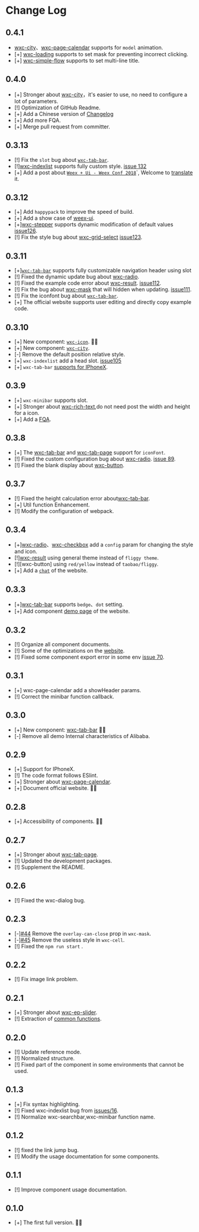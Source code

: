 # Change Log

## 0.4.1
* [wxc-city](https://github.com/alibaba/weex-ui/blob/master/packages/wxc-city/README.md)、[wxc-page-calendar](https://github.com/alibaba/weex-ui/blob/master/packages/wxc-calendar/README.md) supports for `model` animation.
* [+] [wxc-loading](https://github.com/alibaba/weex-ui/blob/master/packages/wxc-city/README.md) supports to set mask for preventing incorrect clicking.
* [+] [wxc-simple-flow](https://github.com/alibaba/weex-ui/blob/master/packages/wxc-simple-flow/README.md) supports to set multi-line title.

## 0.4.0

* [+] Stronger about [wxc-city](https://github.com/alibaba/weex-ui/blob/master/packages/wxc-city/README.md)，it's easier to use, no need to configure a lot of parameters.
* [!] Optimization of GitHub Readme.
* [+] Add a Chinese version of [Changelog](https://github.com/alibaba/weex-ui/blob/master/CHANGELOG_cn.md)
* [+] Add more FQA.
* [+] Merge pull request from committer.

## 0.3.13

* [!] Fix the `slot` bug about [`wxc-tab-bar`](https://github.com/alibaba/weex-ui/blob/master/packages/wxc-tab-bar/README.md).
* [!][wxc-indexlist](https://github.com/alibaba/weex-ui/blob/master/packages/wxc-indexlist/README.md) supports fully custom style. [issue 132](https://github.com/alibaba/weex-ui/issues/132)
* [+] Add a post about [`Weex + Ui - Weex Conf 2018`](https://alibaba.github.io/weex-ui/#/cn/weex-ui-weex-conf-2018)`, Welcome to [translate](https://github.com/alibaba/weex-ui/blob/master/docs/weex-ui-weex-conf-2018.md) it.

## 0.3.12

* [+] Add `happypack` to improve the speed of build.
* [+] Add a show case of [weex-ui](https://github.com/tw93/weex-ui-demo).
* [+][wxc-stepper](https://github.com/alibaba/weex-ui/blob/master/packages/wxc-stepper/README.md) supports dynamic modification of default values [issue126](https://github.com/alibaba/weex-ui/issues/126).
* [!] Fix the style bug about [wxc-grid-select](https://github.com/alibaba/weex-ui/blob/master/packages/wxc-grid-select/README.md) [issue123](https://github.com/alibaba/weex-ui/issues/123).

## 0.3.11

* [+][`wxc-tab-bar`](https://github.com/alibaba/weex-ui/blob/master/packages/wxc-tab-bar/README.md) supports fully customizable navigation header using slot
* [!] Fixed the dynamic update bug about [wxc-radio](https://github.com/alibaba/weex-ui/blob/master/packages/wxc-radio/README.md).
* [!] Fixed the example code error about [wxc-result](https://github.com/alibaba/weex-ui/blob/master/packages/wxc-result/README.md). [issue112](https://github.com/alibaba/weex-ui/issues/112).
* [!] Fix the bug about [wxc-mask](https://github.com/alibaba/weex-ui/blob/master/packages/wxc-mask/README.md) that will hidden when updating. [issue111](https://github.com/alibaba/weex-ui/issues/111).
* [!] Fix the iconfont bug about [`wxc-tab-bar`](https://github.com/alibaba/weex-ui/blob/master/packages/wxc-tab-bar/README.md).
* [+] The official website supports user editing and directly copy example code.

## 0.3.10

* [+] New component: [`wxc-icon`](https://github.com/alibaba/weex-ui/blob/master/packages/wxc-icon/README.md). 🎉🎉
* [+] New component: [`wxc-city`](https://github.com/alibaba/weex-ui/blob/master/packages/wxc-city/README.md).
* [-] Remove the default position relative style.
* [+] `wxc-indexlist` add a head slot. [issue105](https://github.com/alibaba/weex-ui/issues/105)
* [+] `wxc-tab-bar` [supports for IPhoneX](https://img.alicdn.com/tfs/TB1_qrtkf2H8KJjy0FcXXaDlFXa-768-354.png).

## 0.3.9

* [+] `wxc-minibar` supports slot.
* [+] Stronger about [wxc-rich-text](https://github.com/alibaba/weex-ui/blob/master/packages/wxc-rich-text/README.md),do not need post the width and height for a icon.
* [+] Add a [FQA](https://alibaba.github.io/weex-ui/#/docs/fqa).

## 0.3.8

* [+] The [wxc-tab-bar](https://github.com/alibaba/weex-ui/blob/master/packages/wxc-page-bar/README.md) and [wxc-tab-page](https://github.com/alibaba/weex-ui/blob/master/packages/wxc-page-bar/README.md) support for `iconFont`.
* [!] Fixed the custom configuration bug about [wxc-radio](https://github.com/alibaba/weex-ui/blob/master/packages/wxc-radio/README.md). [issue 89](https://github.com/alibaba/weex-ui/issues/89).
* [!] Fixed the blank display about [wxc-button](https://github.com/alibaba/weex-ui/blob/master/packages/wxc-button/README.md).

## 0.3.7

* [!] Fixed the height calculation error about[wxc-tab-bar](https://github.com/alibaba/weex-ui/blob/master/packages/wxc-page-bar/README.md).
* [+] Util function Enhancement.
* [!] Modify the configuration of webpack.

## 0.3.4

* [+][wxc-radio](https://github.com/alibaba/weex-ui/blob/master/packages/wxc-radio/README.md#api)、[wxc-checkbox](https://github.com/alibaba/weex-ui/blob/master/packages/wxc-checkbox/README.md#checkboxlist) add a `config` param for changing the style and icon.
* [!][wxc-result](https://github.com/alibaba/weex-ui/blob/master/packages/wxc-result/README.md) using general theme instead of `fliggy theme`.
* [!][wxc-button] using `red/yellow` instead of `taobao/fliggy`.
* [+] Add a [`chat`](https://alibaba.github.io/weex-ui/) of the website.

## 0.3.3

* [+][wxc-tab-bar](https://github.com/alibaba/weex-ui/blob/master/packages/wxc-page-bar/README.md) supports `bedge`、`dot` setting.
* [+] Add component [demo page](https://alibaba.github.io/weex-ui/docc/demo.html) of the website.

## 0.3.2

* [!] Organize all component documents.
* [!] Some of the optimizations on the [website](https://alibaba.github.io/weex-ui/).
* [!] Fixed some component export error in some env [issue 70](https://github.com/alibaba/weex-ui/issues/70).

## 0.3.1

* [+] wxc-page-calendar add a showHeader params.
* [!] Correct the minibar function callback.

## 0.3.0

* [+] New component: [wxc-tab-bar](https://github.com/alibaba/weex-ui/blob/master/packages/wxc-page-bar/README.md) 🎉🎉
* [-] Remove all demo Internal characteristics of Alibaba.

## 0.2.9

* [+] Support for IPhoneX.
* [!] The code format follows ESlint.
* [+] Stronger about [wxc-page-calendar](https://github.com/alibaba/weex-ui/blob/master/packages/wxc-page-calendar/README.md).
* [+] Document official website. 🎉🎉

## 0.2.8

* [+] Accessibility of components. 🎉🎉

## 0.2.7

* [+] Stronger about [wxc-tab-page](https://github.com/alibaba/weex-ui/blob/master/packages/wxc-tab-page/README.md).
* [!] Updated the development packages.
* [!] Supplement the README.

## 0.2.6

* [!] Fixed the wxc-dialog bug.

## 0.2.3

* [-][#44](https://github.com/alibaba/weex-ui/issues/44) Remove the `overlay-can-close` prop in `wxc-mask`.
* [-][#45](https://github.com/alibaba/weex-ui/issues/45) Remove the useless style in `wxc-cell`.
* [!] Fixed the `npm run start` .

## 0.2.2

* [!] Fix image link problem.

## 0.2.1

* [+] Stronger about [wxc-ep-slider](https://github.com/alibaba/weex-ui/blob/master/packages/wxc-ep-slider/README.md).
* [!] Extraction of [common functions](https://github.com/alibaba/weex-ui/blob/master/packages/utils/README.md).

## 0.2.0

* [!] Update reference mode.
* [!] Normalized structure.
* [!] Fixed part of the component in some environments that cannot be used.

## 0.1.3

* [+] Fix syntax highlighting.
* [!] Fixed wxc-indexlist bug from [issues/16](https://github.com/alibaba/weex-ui/issues/16).
* [!] Normalize wxc-searchbar,wxc-minibar function name.

## 0.1.2

* [!] fixed the link jump bug.
* [!] Modify the usage documentation for some components.

## 0.1.1

* [!] Improve component usage documentation.

## 0.1.0

* [+] The first full version. 🎉🎉
